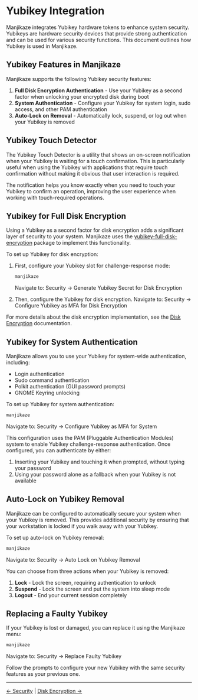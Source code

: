 # Yubikey Integration

Manjikaze integrates Yubikey hardware tokens to enhance system security. Yubikeys are hardware security devices that provide strong authentication and can be used for various security functions. This document outlines how Yubikey is used in Manjikaze.

## Yubikey Features in Manjikaze

Manjikaze supports the following Yubikey security features:

1. **Full Disk Encryption Authentication** - Use your Yubikey as a second factor when unlocking your encrypted disk during boot
2. **System Authentication** - Configure your Yubikey for system login, sudo access, and other PAM authentication
3. **Auto-Lock on Removal** - Automatically lock, suspend, or log out when your Yubikey is removed

## Yubikey Touch Detector

The Yubikey Touch Detector is a utility that shows an on-screen notification when your Yubikey is waiting for a touch confirmation. This is particularly useful when using the Yubikey with applications that require touch confirmation without making it obvious that user interaction is required.

The notification helps you know exactly when you need to touch your Yubikey to confirm an operation, improving the user experience when working with touch-required operations.

## Yubikey for Full Disk Encryption

Using a Yubikey as a second factor for disk encryption adds a significant layer of security to your system. Manjikaze uses the [yubikey-full-disk-encryption](https://github.com/agherzan/yubikey-full-disk-encryption) package to implement this functionality.

To set up Yubikey for disk encryption:

1. First, configure your Yubikey slot for challenge-response mode:

    ```bash
    manjikaze
    ```

    Navigate to: Security → Generate Yubikey Secret for Disk Encryption

2. Then, configure the Yubikey for disk encryption. Navigate to: Security → Configure Yubikey as MFA for Disk Encryption

For more details about the disk encryption implementation, see the [Disk Encryption](disk-encryption.md) documentation.

## Yubikey for System Authentication

Manjikaze allows you to use your Yubikey for system-wide authentication, including:

- Login authentication
- Sudo command authentication
- Polkit authentication (GUI password prompts)
- GNOME Keyring unlocking

To set up Yubikey for system authentication:

```bash
manjikaze
```

Navigate to: Security → Configure Yubikey as MFA for System

This configuration uses the PAM (Pluggable Authentication Modules) system to enable Yubikey challenge-response authentication. Once configured, you can authenticate by either:

1. Inserting your Yubikey and touching it when prompted, without typing your password
2. Using your password alone as a fallback when your Yubikey is not available

## Auto-Lock on Yubikey Removal

Manjikaze can be configured to automatically secure your system when your Yubikey is removed. This provides additional security by ensuring that your workstation is locked if you walk away with your Yubikey.

To set up auto-lock on Yubikey removal:

```bash
manjikaze
```

Navigate to: Security → Auto Lock on Yubikey Removal

You can choose from three actions when your Yubikey is removed:

1. **Lock** - Lock the screen, requiring authentication to unlock
2. **Suspend** - Lock the screen and put the system into sleep mode
3. **Logout** - End your current session completely

## Replacing a Faulty Yubikey

If your Yubikey is lost or damaged, you can replace it using the Manjikaze menu:

```bash
manjikaze
```

Navigate to: Security → Replace Faulty Yubikey

Follow the prompts to configure your new Yubikey with the same security features as your previous one.

---

[← Security](README.md) | [Disk Encryption →](disk-encryption.md)
